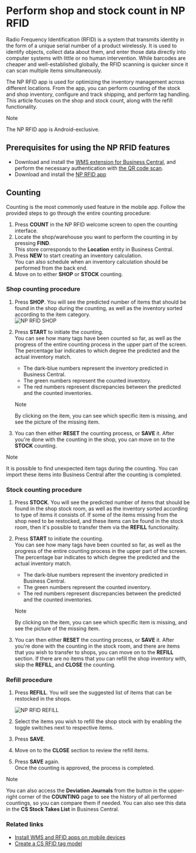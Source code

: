 # Perform shop and stock count in NP RFID

Radio Frequency Identification (RFID) is a system that transmits identity in the form of a unique serial number of a product wirelessly. It is used to identify objects, collect data about them, and enter those data directly into computer systems with little or no human intervention. While barcodes are cheaper and well-established globally, the RFID scanning is quicker since it can scan multiple items simultaneously. 

The NP RFID app is used for optimizing the inventory management across different locations. From the app, you can perform counting of the stock and shop inventory, configure and track shipping, and perform tag handling. This article focuses on the shop and stock count, along with the refill functionality. 

> [!Note]
> The NP RFID app is Android-exclusive.

## Prerequisites for using the NP RFID features

- Download and install the [WMS extension for Business Central](Install-NP-WMS.md), and perform the necessary authentication with [the QR code scan](create-qr-codes.md).
- Download and install the [NP RFID app](../howto/install-mobile-apps.md)

## Counting

Counting is the most commonly used feature in the mobile app. Follow the provided steps to go through the entire counting procedure:

1. Press **COUNT** in the NP RFID welcome screen to open the counting interface. 
2. Locate the shop/warehouse you want to perform the counting in by pressing **FIND**.      
   This store corresponds to the **Location** entity in Business Central. 
3. Press **NEW** to start creating an inventory calculation.          
   You can also schedule when an inventory calculation should be performed from the back end.
4. Move on to either **SHOP** or **STOCK** counting.

### Shop counting procedure

1. Press **SHOP**.
   You will see the predicted number of items that should be found in the shop during the counting, as well as the inventory sorted according to the item category.     
   ![NP RFID SHOP](../images/NP_RFID_SHOP.PNG)
2. Press **START** to initiate the counting.   
   You can see how many tags have been counted so far, as well as the progress of the entire counting process in the upper part of the screen. The percentage bar indicates to which degree the predicted and the actual inventory match. 
   - The dark-blue numbers represent the inventory predicted in Business Central.
   - The green numbers represent the counted inventory.
   - The red numbers represent discrepancies between the predicted and the counted inventories. 

    > [!Note]
    > By clicking on the item, you can see which specific item is missing, and see the picture of the missing item.

3. You can then either **RESET** the counting process, or **SAVE** it. 
   After you're done with the counting in the shop, you can move on to the **STOCK** counting.

> [!Note]
> It is possible to find unexpected item tags during the counting. You can import these items into Business Central after the counting is completed. 

### Stock counting procedure

1. Press **STOCK**.
   You will see the predicted number of items that should be found in the shop stock room, as well as the inventory sorted according to type of items it consists of. If some of the items missing from the shop need to be restocked, and these items can be found in the stock room, then it's possible to transfer them via the **REFILL** functionality. 
2. Press **START** to initiate the counting.   
   You can see how many tags have been counted so far, as well as the progress of the entire counting process in the upper part of the screen. The percentage bar indicates to which degree the predicted and the actual inventory match. 
   - The dark-blue numbers represent the inventory predicted in Business Central.
   - The green numbers represent the counted inventory.
   - The red numbers represent discrepancies between the predicted and the counted inventories. 

    > [!Note]
    > By clicking on the item, you can see which specific item is missing, and see the picture of the missing item.

3. You can then either **RESET** the counting process, or **SAVE** it. 
   After you're done with the counting in the stock room, and there are items that you wish to transfer to shops, you can move on to the **REFILL** section.
   If there are no items that you can refill the shop inventory with, skip the **REFILL**, and **CLOSE** the counting. 

### Refill procedure

1. Press **REFILL**. 
   You will see the suggested list of items that can be restocked in the shops. 

   ![NP RFID REFILL](../images/NP_RFID_REFILL.PNG)

2. Select the items you wish to refill the shop stock with by enabling the toggle switches next to respective items. 
3. Press **SAVE**.
4. Move on to the **CLOSE** section to review the refill items. 
5. Press **SAVE** again.    
   Once the counting is approved, the process is completed. 

> [!Note]
> You can also access the **Deviation Journals** from the button in the upper-right corner of the **COUNTING** page to see the history of all performed countings, so you can compare them if needed. You can also see this data in the **CS Stock Takes List** in Business Central. 

### Related links

- [Install WMS and RFID apps on mobile devices](install-mobile-apps.md)
- [Create a CS RFID tag model](create_rfid_tag_model.md)